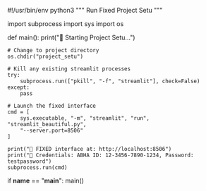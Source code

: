 #!/usr/bin/env python3
"""
Run Fixed Project Setu
"""

import subprocess
import sys
import os

def main():
    print("🏥 Starting Project Setu...")
    
    # Change to project directory
    os.chdir("project_setu")
    
    # Kill any existing streamlit processes
    try:
        subprocess.run(["pkill", "-f", "streamlit"], check=False)
    except:
        pass
    
    # Launch the fixed interface
    cmd = [
        sys.executable, "-m", "streamlit", "run", "streamlit_beautiful.py",
        "--server.port=8506"
    ]
    
    print("🚀 FIXED interface at: http://localhost:8506")
    print("🔐 Credentials: ABHA ID: 12-3456-7890-1234, Password: testpassword")
    subprocess.run(cmd)

if __name__ == "__main__":
    main()
